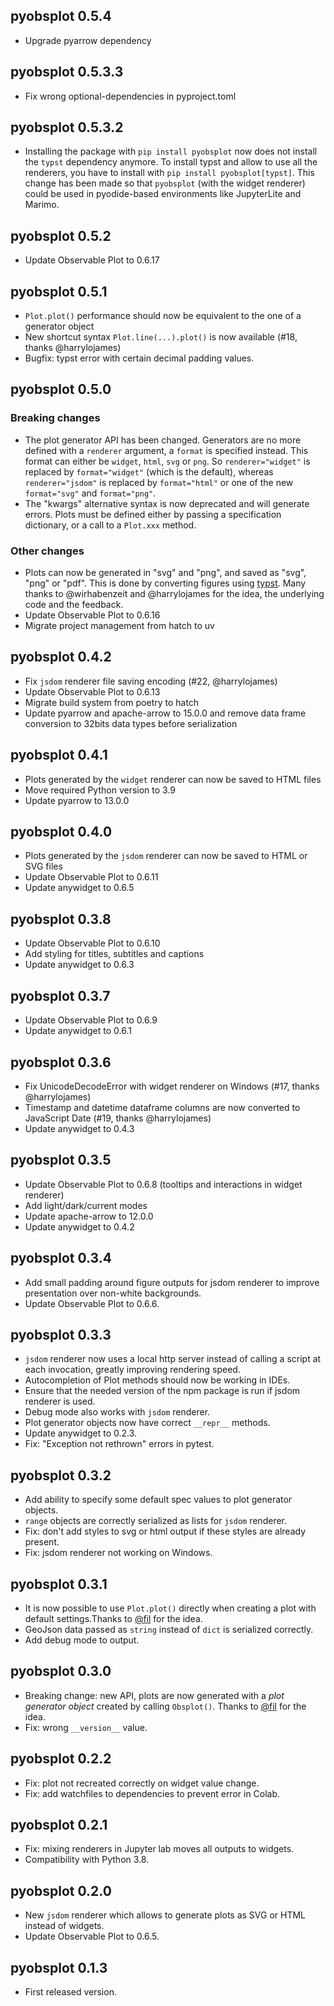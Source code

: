## pyobsplot 0.5.4

- Upgrade pyarrow dependency

## pyobsplot 0.5.3.3

- Fix wrong optional-dependencies in pyproject.toml

## pyobsplot 0.5.3.2

- Installing the package with `pip install pyobsplot` now does not install the `typst` dependency anymore. To install typst and allow to use all the renderers, you have to install with `pip install pyobsplot[typst]`. This change has been made so that `pyobsplot` (with the widget renderer) could be used in pyodide-based environments like JupyterLite and Marimo.

## pyobsplot 0.5.2

- Update Observable Plot to 0.6.17

## pyobsplot 0.5.1

- `Plot.plot()` performance should now be equivalent to the one of a generator object
- New shortcut syntax `Plot.line(...).plot()` is now available (#18, thanks @harrylojames)
- Bugfix: typst error with certain decimal padding values.

## pyobsplot 0.5.0

### Breaking changes

- The plot generator API has been changed. Generators are no more defined with a `renderer` argument, a `format` is specified instead. This format can either be `widget`, `html`, `svg` or `png`. So `renderer="widget"` is replaced by `format="widget"` (which is the default), whereas `renderer="jsdom"` is replaced by `format="html"` or one of the new `format="svg"` and `format="png"`.
- The "kwargs" alternative syntax is now deprecated and will generate errors. Plots must be defined either by passing a specification dictionary, or a call to a `Plot.xxx` method.

### Other changes

- Plots can now be generated in "svg" and "png", and saved as "svg", "png" or "pdf".
  This is done by converting figures using [typst](https://typst.app). Many thanks to
  @wirhabenzeit and @harrylojames for the idea, the underlying code and the feedback.
- Update Observable Plot to 0.6.16
- Migrate project management from hatch to uv

## pyobsplot 0.4.2

- Fix `jsdom` renderer file saving encoding (#22, @harrylojames)
- Update Observable Plot to 0.6.13
- Migrate build system from poetry to hatch
- Update pyarrow and apache-arrow to 15.0.0 and remove data frame conversion to 32bits data types before serialization

## pyobsplot 0.4.1

- Plots generated by the `widget` renderer can now be saved to HTML files
- Move required Python version to 3.9
- Update pyarrow to 13.0.0

## pyobsplot 0.4.0

- Plots generated by the `jsdom` renderer can now be saved to HTML or SVG files
- Update Observable Plot to 0.6.11
- Update anywidget to 0.6.5

## pyobsplot 0.3.8

- Update Observable Plot to 0.6.10
- Add styling for titles, subtitles and captions
- Update anywidget to 0.6.3

## pyobsplot 0.3.7

- Update Observable Plot to 0.6.9
- Update anywidget to 0.6.1

## pyobsplot 0.3.6

- Fix UnicodeDecodeError with widget renderer on Windows (#17, thanks @harrylojames)
- Timestamp and datetime dataframe columns are now converted to JavaScript Date (#19, thanks @harrylojames)
- Update anywidget to 0.4.3

## pyobsplot 0.3.5

- Update Observable Plot to 0.6.8 (tooltips and interactions in widget renderer)
- Add light/dark/current modes
- Update apache-arrow to 12.0.0
- Update anywidget to 0.4.2

## pyobsplot 0.3.4

- Add small padding around figure outputs for jsdom renderer to improve presentation over non-white backgrounds.
- Update Observable Plot to 0.6.6.

## pyobsplot 0.3.3

- `jsdom` renderer now uses a local http server instead of calling a script at each invocation, greatly improving rendering speed.
- Autocompletion of Plot methods should now be working in IDEs.
- Ensure that the needed version of the npm package is run if jsdom renderer is used.
- Debug mode also works with `jsdom` renderer.
- Plot generator objects now have correct `__repr__` methods.
- Update anywidget to 0.2.3.
- Fix: "Exception not rethrown" errors in pytest.

## pyobsplot 0.3.2

- Add ability to specify some default spec values to plot generator objects.
- `range` objects are correctly serialized as lists for `jsdom` renderer.
- Fix: don't add styles to svg or html output if these styles are already present.
- Fix: jsdom renderer not working on Windows.

## pyobsplot 0.3.1

- It is now possible to use `Plot.plot()` directly when creating a plot with default settings.Thanks to [@fil](https://github.com/fil) for the idea.
- GeoJson data passed as `string` instead of `dict` is serialized correctly.
- Add debug mode to output.

## pyobsplot 0.3.0

- Breaking change: new API, plots are now generated with a _plot generator object_ created by calling `Obsplot()`. Thanks to [@fil](https://github.com/fil) for the idea.
- Fix: wrong `__version__` value.

## pyobsplot 0.2.2

- Fix: plot not recreated correctly on widget value change.
- Fix: add watchfiles to dependencies to prevent error in Colab.

## pyobsplot 0.2.1

- Fix: mixing renderers in Jupyter lab moves all outputs to widgets.
- Compatibility with Python 3.8.

## pyobsplot 0.2.0

- New `jsdom` renderer which allows to generate plots as SVG or HTML instead of widgets.
- Update Observable Plot to 0.6.5.

## pyobsplot 0.1.3

- First released version.
